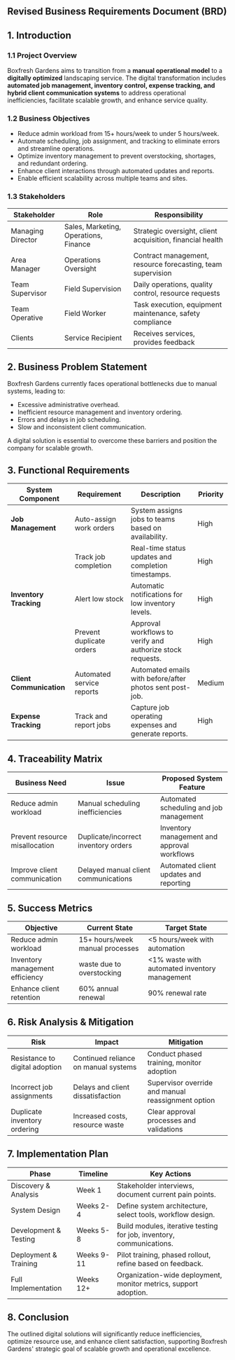 ## Revised Business Requirements Document (BRD)

## **1. Introduction**

### **1.1 Project Overview**

Boxfresh Gardens aims to transition from a **manual operational model** to a **digitally optimized** landscaping service. 
The digital transformation includes **automated job management, inventory control, expense tracking, and hybrid client communication systems** 
to address operational inefficiencies, facilitate scalable growth, and enhance service quality.

### **1.2 Business Objectives**

- Reduce admin workload from 15+ hours/week to under 5 hours/week.
- Automate scheduling, job assignment, and tracking to eliminate errors and streamline operations.
- Optimize inventory management to prevent overstocking, shortages, and redundant ordering.
- Enhance client interactions through automated updates and reports.
- Enable efficient scalability across multiple teams and sites.

### **1.3 Stakeholders**

| Stakeholder       | Role                                  | Responsibility                                                  |
| ----------------- | ------------------------------------- | --------------------------------------------------------------- |
| Managing Director | Sales, Marketing, Operations, Finance | Strategic oversight, client acquisition, financial health       |
| Area Manager      | Operations Oversight                  | Contract management, resource forecasting, team supervision     |
| Team Supervisor   | Field Supervision                     | Daily operations, quality control, resource requests            |
| Team Operative    | Field Worker                          | Task execution, equipment maintenance, safety compliance        |
| Clients           | Service Recipient                     | Receives services, provides feedback                            |

## **2. Business Problem Statement**

Boxfresh Gardens currently faces operational bottlenecks due to manual systems, leading to:

- Excessive administrative overhead.
- Inefficient resource management and inventory ordering.
- Errors and delays in job scheduling.
- Slow and inconsistent client communication.

A digital solution is essential to overcome these barriers and position the company for scalable growth.

## **3. Functional Requirements**

| **System Component**     | **Requirement**                 | **Description**                                                                  | **Priority** |
| ------------------------ | ------------------------------- | -------------------------------------------------------------------------------- | ------------ |
| **Job Management**       | Auto-assign work orders       | System assigns jobs to teams based on availability.                              | High         |
|                          | Track job completion          | Real-time status updates and completion timestamps.                              | High         |
| **Inventory Tracking**   | Alert low stock               | Automatic notifications for low inventory levels.                                | High         |
|                          | Prevent duplicate orders      | Approval workflows to verify and authorize stock requests.                       | High         |
| **Client Communication** | Automated service reports     | Automated emails with before/after photos sent post-job.                         | Medium       |
| **Expense Tracking**     | Track and report jobs         | Capture job operating expenses and generate reports.                             | High         |

## **4. Traceability Matrix**

| **Business Need**               | **Issue**                                  | **Proposed System Feature**                       |
| ------------------------------- | ------------------------------------------ | ------------------------------------------------- |
| Reduce admin workload           | Manual scheduling inefficiencies           | Automated scheduling and job management           |
| Prevent resource misallocation  | Duplicate/incorrect inventory orders       | Inventory management and approval workflows       |
| Improve client communication    | Delayed manual client communications       | Automated client updates and reporting            |

## **5. Success Metrics**

| **Objective**                   | **Current State**                    | **Target State**                                |
| ------------------------------- | ------------------------------------ | ----------------------------------------------- |
| Reduce admin workload           | 15+ hours/week manual processes      | <5 hours/week with automation                   |
| Inventory management efficiency | waste due to overstocking            | <1% waste with automated inventory management   |
| Enhance client retention        | 60% annual renewal                   | 90% renewal rate                                |

## **6. Risk Analysis & Mitigation**

| **Risk**                        | **Impact**                                    | **Mitigation**                                             |
| ------------------------------- | --------------------------------------------- | ---------------------------------------------------------- |
| Resistance to digital adoption  | Continued reliance on manual systems          | Conduct phased training, monitor adoption                  |
| Incorrect job assignments       | Delays and client dissatisfaction             | Supervisor override and manual reassignment option         |
| Duplicate inventory ordering    | Increased costs, resource waste               | Clear approval processes and validations                   |

## **7. Implementation Plan**

| **Phase**                        | **Timeline** | **Key Actions**                                                     |
| -------------------------------- | ------------ | ----------------------------------------------------------------    |
| Discovery & Analysis             | Week 1       | Stakeholder interviews, document current pain points.               |
| System Design                    | Weeks 2-4    | Define system architecture, select tools, workflow design.          |
| Development & Testing            | Weeks 5-8    | Build modules, iterative testing for job, inventory, communications.|
| Deployment & Training            | Weeks 9-11   | Pilot training, phased rollout, refine based on feedback.           |
| Full Implementation              | Weeks 12+    | Organization-wide deployment, monitor metrics, support adoption.    |

## **8. Conclusion**

The outlined digital solutions will significantly reduce inefficiencies, optimize resource use, and enhance client satisfaction, supporting Boxfresh Gardens' strategic goal of scalable growth and operational excellence.

